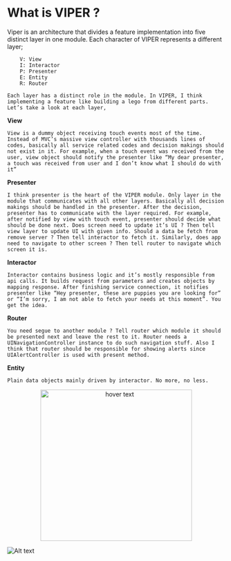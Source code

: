 #   What is VIPER ?

Viper is an architecture that divides a feature implementation into five distinct layer in one module. Each character of VIPER represents a different layer;

```
    V: View
    I: Interactor
    P: Presenter
    E: Entity
    R: Router

```
    Each layer has a distinct role in the module. In VIPER, I think implementing a feature like building a lego from different parts. Let’s take a look at each layer,

 **View**

    View is a dummy object receiving touch events most of the time. Instead of MVC’s massive view controller with thousands lines of codes, basically all service related codes and decision makings should not exist in it. For example, when a touch event was received from the user, view object should notify the presenter like “My dear presenter, a touch was received from user and I don’t know what I should do with it”
    
**Presenter**

    I think presenter is the heart of the VIPER module. Only layer in the module that communicates with all other layers. Basically all decision makings should be handled in the presenter. After the decision, presenter has to communicate with the layer required. For example, after notified by view with touch event, presenter should decide what should be done next. Does screen need to update it’s UI ? Then tell view layer to update UI with given info. Should a data be fetch from remove server ? Then tell interactor to fetch it. Similarly, does app need to navigate to other screen ? Then tell router to navigate which screen it is.
    
**Interactor**

    Interactor contains business logic and it’s mostly responsible from api calls. It builds request from parameters and creates objects by mapping response. After finishing service connection, it notifies presenter like “Hey presenter, these are puppies you are looking for” or “I’m sorry, I am not able to fetch your needs at this moment”. You get the idea.
**Router**
    
    You need segue to another module ? Tell router which module it should be presented next and leave the rest to it. Router needs a UINavigationController instance to do such navigation stuff. Also I think that router should be responsible for showing alerts since UIAlertController is used with present method.
    
**Entity**

    Plain data objects mainly driven by interactor. No more, no less.
    
<p align="center">
      <img src="../../iOS-Cart/1_rnmJYsedkv4jybUeQxJI4g.png" width="350" title="hover text">
</p>
    
![Alt text](../../iOS-Cart/1_rnmJYsedkv4jybUeQxJI4g.png?raw=true)
